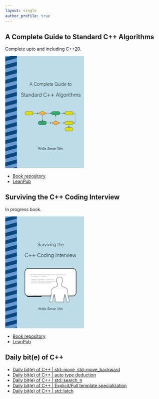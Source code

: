 ```yaml
---
layout: single
author_profile: true
---
```


## A Complete Guide to Standard C++ Algorithms

Complete upto and including C++20.

[<img src="assets/images/book_algorithms_cover.png" width="50%">](https://leanpub.com/cpp-algorithms-guide)

- [Book repository](https://github.com/HappyCerberus/book-cpp-algorithms)
- [LeanPub](https://leanpub.com/cpp-algorithms-guide)

## Surviving the C++ Coding Interview

In progress book.

[<img src="assets/images/book_coding_interview_cover.png" width="50%">](https://leanpub.com/cpp-coding-interview)

- [Book repository](https://leanpub.com/cpp-coding-interview)
- [LeanPub](https://leanpub.com/cpp-coding-interview)

## Daily bit(e) of C++

<ul>
<!-- SUBSTACK:START --><li><a href="https://medium.com/@simontoth/daily-bit-e-of-c-std-move-std-move-backward-63dddbc0cd22?source=rss-1e1de1006a93------2">Daily bit&lpar;e&rpar; of C++ | std::move, std::move_backward</a></li><li><a href="https://medium.com/@simontoth/daily-bit-e-of-c-auto-type-deduction-bbf8ad1c4943?source=rss-1e1de1006a93------2">Daily bit&lpar;e&rpar; of C++ | auto type deduction</a></li><li><a href="https://medium.com/@simontoth/daily-bit-e-of-c-std-search-n-0c8b6a62cdb8?source=rss-1e1de1006a93------2">Daily bit&lpar;e&rpar; of C++ | std::search_n</a></li><li><a href="https://medium.com/@simontoth/daily-bit-e-of-c-explicit-full-template-specialization-74311bf297f2?source=rss-1e1de1006a93------2">Daily bit&lpar;e&rpar; of C++ | Explicit/Full template specialization</a></li><li><a href="https://medium.com/@simontoth/daily-bit-e-of-c-std-latch-4f16ab37842c?source=rss-1e1de1006a93------2">Daily bit&lpar;e&rpar; of C++ | std::latch</a></li><!-- SUBSTACK:END -->
</ul>